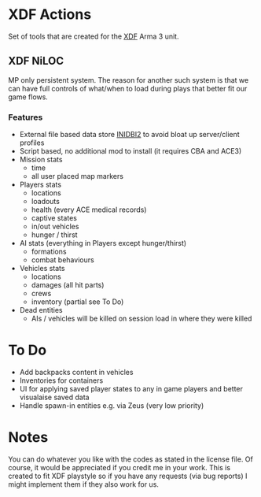# XDF Actions
Set of tools that are created for the [XDF](https://www.youtube.com/user/Xtremedefenceforce/channels) Arma 3 unit.

## XDF NiLOC
MP only persistent system. The reason for another such system is that we can have full controls of what/when to load during plays that better fit our game flows.

### Features
- External file based data store [INIDBI2](https://forums.bohemia.net/forums/topic/186131-inidbi2-save-and-load-data-to-the-server-or-your-local-computer-without-databases) to avoid bloat up server/client profiles
- Script based, no additional mod to install (it requires CBA and ACE3)
- Mission stats
  - time
  - all user placed map markers
- Players stats
  - locations
  - loadouts
  - health (every ACE medical records)
  - captive states
  - in/out vehicles
  - hunger / thirst
- AI stats (everything in Players except hunger/thirst)
  - formations
  - combat behaviours
- Vehicles stats
  - locations
  - damages (all hit parts)
  - crews
  - inventory (partial see To Do)
- Dead entities
  - AIs / vehicles will be killed on session load in where they were killed
 
# To Do
- Add backpacks content in vehicles
- Inventories for containers
- UI for applying saved player states to any in game players and better visualaise saved data
- Handle spawn-in entities e.g. via Zeus (very low priority)

# Notes
You can do whatever you like with the codes as stated in the license file. Of course, it would be appreciated if you credit me in your work. This is created to fit XDF playstyle so if you have any requests (via bug reports) I might implement them if they also work for us.
